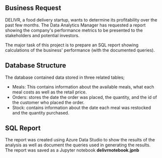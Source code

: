 ## Business Request
DELIVR, a food delivery startup, wants to determine its profitability over the past few months. The Data Analytics Manager has requested a report showing the company's performance metrics to be presented to the stakeholders and potential investors. 

The major task of this project is to prepare an SQL report showing calculations of the business' performance (with the documented queries).

## Database Structure
The database contained data stored in three related tables;
* Meals: This contains information about the available meals, what each meal costs as well as the retail price.
* Orders: stores the date the order was placed, the quantity, and the id of the customer who placed the order.
* Stock: contains information about the date each meal was restocked and the quantity purchased.

## SQL Report
The report was created using Azure Data Studio to show the results of the analysis as well as document the queries used in generating the results. The report was saved as a Jupyter notebook **delivrnotebook.jpnb**

